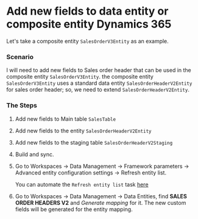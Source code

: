 # Add new fields to data entity or composite entity Dynamics 365


Let's take a composite entity `SalesOrderV3Entity` as an example.

### Scenario

I will need to add new fields to Sales order header that can be used in the composite entity `SalesOrderV3Entity`.
the composite entity `SalesOrderV3Entity` uses a standard data entity `SalesOrderHeaderV2Entity` for sales order header; so, we need to extend `SalesOrderHeaderV2Entity`.

### The Steps

1. Add new fields to Main table `SalesTable`
2. Add new fields to the entity `SalesOrderHeaderV2Entity`
3. Add new fields to the staging table `SalesOrderHeaderV2Staging`
4. Build and sync.
5. Go to Workspaces -> Data Management -> Framework parameters -> Advanced entity configuration settings -> Refresh entity list.

    You can automate the `Refresh entity list` task [here](https://d365fostuff.wordpress.com/2021/03/31/d365fo-integrations-auto-refresh-your-data-entity-list/)
    
6. Go to Workspaces -> Data Management -> Data Entities, find **SALES ORDER HEADERS V2** and *Generate mapping* for it.
The new custom fields will be generated for the entity mapping.

